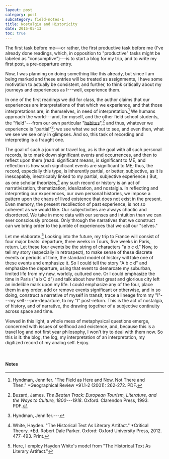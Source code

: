 ```yaml
---
layout: post
category: post
subcategory: field-notes-1
title: Nostalgia and Historicity
date: 2015-05-13
toc: true
---
```


The first task before me---or rather, the first productive task before me (I've already done readings, which, in opposition to "productive" tasks might be labeled as "consumptive")---is to start a blog for my trip, and to write my first post, a pre-departure entry. 

Now, I was planning on doing something like this already, but since I am being marked and these entries will be treated as assignments, I have some motivation to actually be consistent, and further, to think critically about my journeys and experiences as I---well, experience them.

In one of the first readings we did for class, the author claims that our experiences are interpretations of that which we experience, and that those interpretations are, in themselves, in need of interpretation.[^1] We humans approach the world---and, for myself, and the other field school students, the "field"---from our own particular "[habitus](https://en.wikipedia.org/wiki/Habitus_(sociology))",[^2] and thus, whatever we experience is "partial"[^3]: we see what we set out to see, and even then, what we see we see only in glimpses. And so, this task of recording and interpreting is a fraught one. 

The goal of such a journal or travel log, as is the goal with all such personal records, is to mark down significant events and occurrences, and then to reflect upon them (read: significant means, is significant to ME, and reflection is how such significant events are significant to ME; thus, the record, especially this type, is inherently partial, or better, subjective, as it is inescapably, inextricably linked to my partial, subjective experience.) But, as one scholar theorizes,[^4] any such record or history is an act of narrativization, thematization, idealization, and nostalgia. In reflecting and interpreting our experiences, our own personal histories, we impose a pattern upon the chaos of lived existence that does not exist in the present. Even memory, the present recollection of past experience, is not so coherent as we would like. Our subjectivities are always chaotic and disordered. We take in more data with our senses and intuition than we can ever consciously process. Only through the narratives that we construct can we bring order to the jumble of experiences that we call our "selves."

Let me elaborate.[^5] Looking into the future, my trip to France will consist of four major beats: departure, three weeks in Tours, five weeks in Paris, return. Let these four events be the string of characters "a b c d." Now, to tell my story (especially in retrospect), to make sense of these discrete events or periods of time, the standard model of history will take one of these events and emphasize it. So I could tell the story "A b c d" and emphasize the departure, using that event to demarcate my suburban, limited life from my new, worldly, cultured one. Or I could emphasize the time in Paris ("a b C d") and talk about how that great and glorious city left an indelible mark upon my life. I could emphasize any of the four, place them in any order, add or remove events significant or otherwise, and in so doing, construct a narrative of myself in transit, trace a lineage from my "I"---my self---pre-departure, to my "I" post-return. This is the act of nostalgia, of history, and of narrative, the drawing together of a subjective continuity across space and time. 

Viewed in this light, a whole mess of metaphysical questions emerge, concerned with issues of selfhood and existence, and, because this is a travel log and not first year philosophy, I won't try to deal with them now. So this is it: the blog, the log, my interpretation of an interpretation, my digitized record of my analog self. Enjoy.

<br>

#### Notes

[^1]: Hyndman, Jennifer. "The Field as Here and Now, Not There and Then." *Geographical Review *91.1-2 (2001): 262-272. PDF.

[^2]: Buzard, James. *The Beaten Track: European Tourism, Literature, and the Ways to Culture, 1800---1918*. Oxford: Clarendon Press, 1993. PDF.

[^3]: Hyndman, Jennifer.*---*

[^4]: White, Hayden. "The Historical Text As Literary Artifact." *Critical Theory. *Ed. Robert Dale Parker. Oxford: Oxford University Press, 2012. 477-493. Print.

[^5]: Here, I employ Hayden White's model from "The Historical Text As Literary Artifact."
